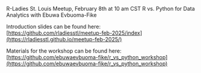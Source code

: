 R-Ladies St. Louis Meetup, February 8th at 10 am CST
R vs. Python for Data Analytics with Ebuwa Evbuoma-Fike

Introduction slides can be found here: [https://github.com/rladiesstl/meetup-feb-2025/index](https://rladiesstl.github.io/meetup-feb-2025/)

Materials for the workshop can be found here:[https://github.com/ebuwaevbuoma-fike/r_vs_python_workshop](https://github.com/ebuwaevbuoma-fike/r_vs_python_workshop)
